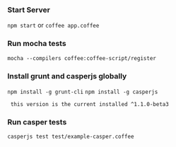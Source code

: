 ### Start Server

``npm start`` or ``coffee app.coffee``

### Run mocha tests 

``mocha --compilers coffee:coffee-script/register``

### Install grunt and casperjs globally

``npm install -g grunt-cli``
``npm install -g casperjs``
```
 this version is the current installed ^1.1.0-beta3
```
### Run casper tests 

``casperjs test test/example-casper.coffee``